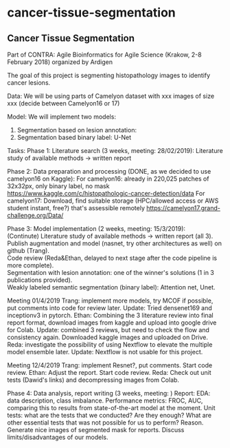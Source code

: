 # cancer-tissue-segmentation
## Cancer Tissue Segmentation

Part of CONTRA: Agile Bioinformatics for Agile Science (Krakow, 2-8 February 2018) organized by Ardigen

The goal of this project is segmenting histopathology images to identify cancer lesions.


Data: We will be using parts of Camelyon dataset with xxx images of size xxx (decide between Camelyon16 or 17)

Model: We will implement two models: 
1. Segmentation based on lesion annotation:
2. Segmentation based binary label: U-Net


Tasks: 
Phase 1: Literature search (3 weeks, meeting: 28/02/2019): 
Literature study of available methods -> written report

Phase 2: Data preparation and processing (DONE, as we decided to use camelyon16 on Kaggle): 
For camelyon16: already in 220,025 patches of 32x32px, only binary label, no mask https://www.kaggle.com/c/histopathologic-cancer-detection/data
For camelyon17: Download, find suitable storage (HPC/allowed access or AWS student instant, free?) that's assessible remotely
https://camelyon17.grand-challenge.org/Data/


Phase 3: Model implementation (2 weeks, meeting: 15/3/2019):  
(Continute) Literature study of available methods -> written report (all 3).  
Publish augmentation and model (nasnet, try other architectures as well) on github (Trang).  
Code review (Reda&Ethan, delayed to next stage after the code pipeline is more complete).  
Segmentation with lesion annotation: one of the winner's solutions (1 in 3 publications provided).  
Weakly labeled semantic segmentation (binary label): Attention net, Unet. 

Meeting 01/4/2019
Trang: implement more models, try MCOF if possible, put comments into code for review later. Update: Tried densenet169 and inceptionv3 in pytorch. 
Ethan: Combining the 3 literature review into final report format, download images from kaggle and upload into google drive for Colab.  Update: combined 3 reviews, but need to check the flow and consistency again. Downloaded kaggle images and uploaded on Drive. 
Reda: investigate the possibility of using Nextflow to elevate the multiple model ensemble later. Update: Nextflow is not usable for this project.


Meeting 12/4/2019
Trang: implement Resnet?, put comments. Start code review. 
Ethan: Adjust the report. Start code review. 
Reda: Check out unit tests (Dawid's links) and decompressing images from Colab. 


Phase 4: Data analysis, report writing (3 weeks, meeting: )
Report:
EDA: data description, class imbalance. 
Performance metrics: FROC, AUC, comparing this to results from state-of-the-art model at the moment. 
Unit tests: what are the tests that we conducted? Are they enough? What are other essential tests that was not possible for us to perform? Reason.
Generate nice images of segmented mask for reports. 
Discuss limits/disadvantages of our models. 
